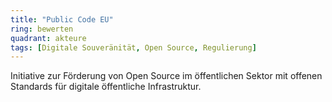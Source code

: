 ```yaml
---
title: "Public Code EU"
ring: bewerten
quadrant: akteure
tags: [Digitale Souveränität, Open Source, Regulierung]
---
```


Initiative zur Förderung von Open Source im öffentlichen Sektor mit offenen Standards für digitale öffentliche Infrastruktur.